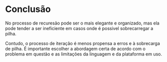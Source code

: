 
<h1>Conclusão</h1>
<p>No processo de recuresão pode ser o mais elegante e organizado, mas ela pode tender a ser ineficiente em casos onde é possivel sobrecarregar a pilha.</p>
<p>Contudo, o processo de iteração é menos propensa a erros e à sobrecarga de pilha. É importante escolher a abordagem certa de acordo com o problema em questão e as limitações da linguagem e da plataforma em uso.</p>
